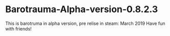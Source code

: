 # Barotrauma-Alpha-version-0.8.2.3
This is barotruma in alpha version, pre relise in steam: March 2019 Have fun with friends!
